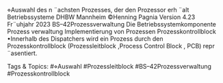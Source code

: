 ⋄Auswahl des n ¨achsten Prozesses, der den Prozessor erh ¨alt
Betriebssysteme DHBW Mannheim ©Henning Pagnia Version 4.23 Fr¨uhjahr 2023 BS–42Prozessverwaltung Die Betriebssystemkomponente Prozess verwaltung Implementierung von Prozessen
Prozesskontrollblock
•Innerhalb des Dispatchers wird ein Prozess durch den Prozesskontrollblock (Prozessleitblock ,Process
Control Block , PCB) repr ¨asentiert.

   Tags & Topics:
   #⋄Auswahl
   #Prozessleitblock
   #BS–42Prozessverwaltung
   #Prozesskontrollblock